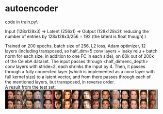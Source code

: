 # autoencoder
code in train.py\

Input (128x128x3) => Latent (256x1) => Output (128x128x3): reducing the number of entries by 128x128x3/256 = 192 (the latent is float though).\

Trained on 200 epochs, batch size of 256, L2 loss, Adam optimizer, 12 layers (including transposed, so half_dim=5 conv layers + leaky relu + batch norm for each size, in addition to one FC in each side), on 60k out of 200k of the CelebA dataset.
The input passes through <half_dim/enc_depth> conv layers with stride=2, each shrinks the input by 4. Then, it passes through a fully connected layer (which is implemented as a conv layer with full kernel size) to a latent vector, and from there passes through each of the mentioned layers, but transposed, in reverse order.\
A result from the test set:
![Demo](./demo.png "Reconstruction")
